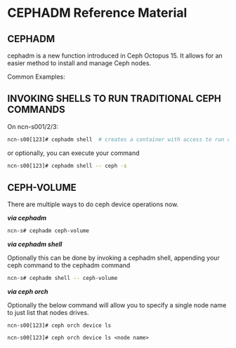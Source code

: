 # CEPHADM Reference Material

## CEPHADM

cephadm is a new function introduced in Ceph Octopus 15.  It allows for an easier method to install and manage Ceph nodes.

Common Examples:

## INVOKING SHELLS TO RUN TRADITIONAL CEPH COMMANDS

On ncn-s001/2/3:

```bash
ncn-s00[123]# cephadm shell  # creates a container with access to run ceph commands the traditional way
```

or optionally, you can execute your command

```bash
ncn-s00[123]# cephadm shell -- ceph -s
```

## CEPH-VOLUME

There are multiple ways to do ceph device operations now.

***via cephadm***

```bash
ncn-s# cephadm ceph-volume
```

***via cephadm shell***

 Optionally this can be done by invoking a cephadm shell, appending your ceph command to the cephadm command

```bash
ncn-s# cephadm shell -- ceph-volume  
```

***via ceph orch***

Optionally the below command will allow you to specify a single node name to just list that nodes drives.

```
ncn-s00[123]# ceph orch device ls 
```

```
ncn-s00[123]# ceph orch device ls <node name>
```